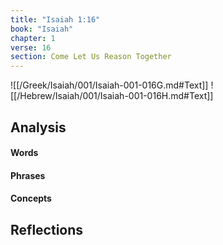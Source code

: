 ```yaml
---
title: "Isaiah 1:16"
book: "Isaiah"
chapter: 1
verse: 16
section: Come Let Us Reason Together
---
```

![[/Greek/Isaiah/001/Isaiah-001-016G.md#Text]]
![[/Hebrew/Isaiah/001/Isaiah-001-016H.md#Text]]

## Analysis

#### Words

#### Phrases

#### Concepts

## Reflections
